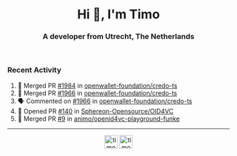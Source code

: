 <h1 align="center">Hi 👋, I'm Timo</h1>
<h3 align="center">A developer from Utrecht, The Netherlands</h3>
<br/>
<!-- https://github.com/rahuldkjain/github-profile-readme-generator --!>

<!--  <p align="left"><img src="https://github-readme-stats.vercel.app/api?username=timoglastra&show_icons=true&count_private=true&" alt="timoglastra" /></p> --!>

<!--
Github language stats
<p align="left"><img src="https://github-readme-stats.vercel.app/api/top-langs/?username=timoglastra&layout=compact" alt="timoglastra" /><p>
-->

<!-- Codestats language stats -->
<!-- <p align="left"><img src="https://codestats-readme.vercel.app/api/top-langs/?username=timoglastra&layout=compact&language_count=12" alt="timoglastra" /><p>    --!>
  
<h3>Recent Activity</h3>

<!--START_SECTION:activity-->
1. 🎉 Merged PR [#1984](https://github.com/openwallet-foundation/credo-ts/pull/1984) in [openwallet-foundation/credo-ts](https://github.com/openwallet-foundation/credo-ts)
2. 🎉 Merged PR [#1966](https://github.com/openwallet-foundation/credo-ts/pull/1966) in [openwallet-foundation/credo-ts](https://github.com/openwallet-foundation/credo-ts)
3. 🗣 Commented on [#1966](https://github.com/openwallet-foundation/credo-ts/pull/1966#issuecomment-2266661795) in [openwallet-foundation/credo-ts](https://github.com/openwallet-foundation/credo-ts)
4. 💪 Opened PR [#140](https://github.com/Sphereon-Opensource/OID4VC/pull/140) in [Sphereon-Opensource/OID4VC](https://github.com/Sphereon-Opensource/OID4VC)
5. 🎉 Merged PR [#9](https://github.com/animo/openid4vc-playground-funke/pull/9) in [animo/openid4vc-playground-funke](https://github.com/animo/openid4vc-playground-funke)
<!--END_SECTION:activity-->

---

<p align="center">
<a href="https://twitter.com/timoglastra" target="blank"><img align="center" src="https://cdn.jsdelivr.net/npm/simple-icons@3.0.1/icons/twitter.svg" alt="timoglastra" height="30" width="30" /></a>
<a href="https://linkedin.com/in/timoglastra" target="blank"><img align="center" src="https://cdn.jsdelivr.net/npm/simple-icons@3.0.1/icons/linkedin.svg" alt="timoglastra" height="30" width="30" /></a>
</p>



